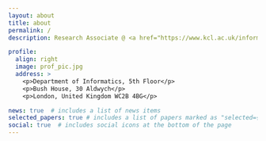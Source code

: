 ```yaml
---
layout: about
title: about
permalink: /
description: Research Associate @ <a href="https://www.kcl.ac.uk/informatics">King's College London</a>.

profile:
  align: right
  image: prof_pic.jpg
  address: >
    <p>Department of Informatics, 5th Floor</p>
    <p>Bush House, 30 Aldwych</p>
    <p>London, United Kingdom WC2B 4BG</p>

news: true  # includes a list of news items
selected_papers: true # includes a list of papers marked as "selected={true}"
social: true  # includes social icons at the bottom of the page
---
```



